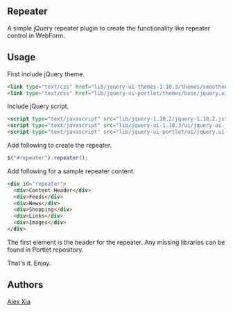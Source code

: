 ## Repeater

A simple jQuery repeater plugin to create the functionality like repeater control in WebForm.

## Usage

First include jQuery theme.

```html
<link type="text/css" href="lib/jquery-ui-themes-1.10.3/themes/smoothness/jquery-ui.css" rel="stylesheet" />
<link type="text/css" href="lib/jquery-ui-portlet/themes/base/jquery.ui.repeater.css" rel="stylesheet" />
```

Include jQuery script.

```html
<script type="text/javascript" src="lib/jquery-1.10.2/jquery-1.10.2.js"></script>
<script type="text/javascript" src="lib/jquery-ui-1.10.3/ui/jquery-ui.js"></script>
<script type="text/javascript" src="lib/jquery-ui-portlet/ui/jquery.ui.repeater.js"></script>
```

Add following to create the repeater.

```javascript
$("#repeater").repeater();
```

Add following for a sample repeater content.

```html
<div id="repeater">
  <div>Content Header</div>
  <div>Feeds</div>
  <div>News</div>
  <div>Shopping</div>
  <div>Links</div>
  <div>Images</div>
</div>
```

The first element is the header for the repeater. Any missing libraries can be found in Portlet repository.

That's it. Enjoy.

## Authors

[Alex Xia](https://github.com/xiaalex)

